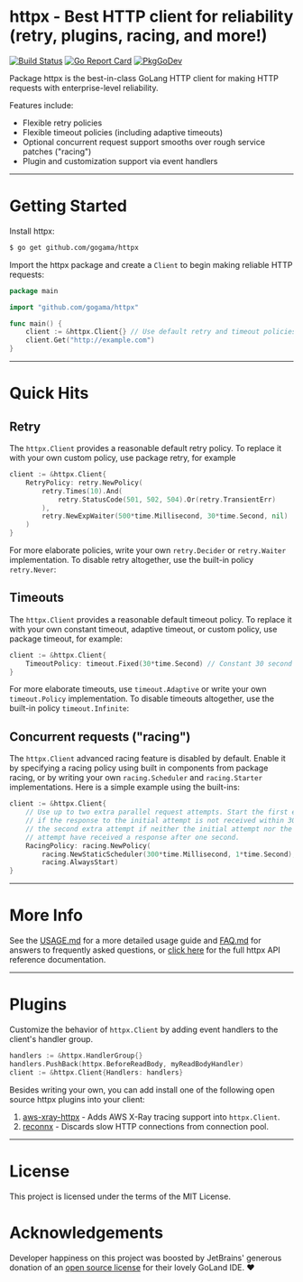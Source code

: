 httpx - Best HTTP client for reliability (retry, plugins, racing, and more!) 
============================================================================

[![Build Status](https://travis-ci.org/gogama/httpx.svg)](https://travis-ci.com/gogama/httpx) [![Go Report Card](https://goreportcard.com/badge/github.com/gogama/httpx)](https://goreportcard.com/report/github.com/gogama/httpx) [![PkgGoDev](https://pkg.go.dev/badge/github.com/gogama/httpx)](https://pkg.go.dev/github.com/gogama/httpx)

Package httpx is the best-in-class GoLang HTTP client for making HTTP
requests with enterprise-level reliability.

Features include:

- Flexible retry policies
- Flexible timeout policies (including adaptive timeouts)
- Optional concurrent request support smooths over rough service patches ("racing")
- Plugin and customization support via event handlers

----

Getting Started
===============

Install httpx:

```sh
$ go get github.com/gogama/httpx
```

Import the httpx package and create a `Client` to begin making reliable
HTTP requests:

```go
package main

import "github.com/gogama/httpx"

func main() {
	client := &httpx.Client{} // Use default retry and timeout policies
	client.Get("http://example.com")
}
```

---

Quick Hits
==========

## Retry

The `httpx.Client` provides a reasonable default retry policy. To replace it
with your own custom policy, use package retry, for example

```go
client := &httpx.Client{
	RetryPolicy: retry.NewPolicy(
		retry.Times(10).And(
			retry.StatusCode(501, 502, 504).Or(retry.TransientErr)
        ),
        retry.NewExpWaiter(500*time.Millisecond, 30*time.Second, nil)
    )
}
```

For more elaborate policies, write your own `retry.Decider` or `retry.Waiter`
implementation. To disable retry altogether, use the built-in policy `retry.Never`:

## Timeouts

The `httpx.Client` provides a reasonable default timeout policy. To replace it
with your own constant timeout, adaptive timeout, or custom policy, use package
timeout, for example:

```go
client := &httpx.Client{
	TimeoutPolicy: timeout.Fixed(30*time.Second) // Constant 30 second timeout
}
```

For more elaborate timeouts, use `timeout.Adaptive` or write your own
`timeout.Policy` implementation. To disable timeouts altogether, use the built-in
policy `timeout.Infinite`:

## Concurrent requests ("racing")

The `httpx.Client` advanced racing feature is disabled by default. Enable it by
specifying a racing policy using built in components from package racing, or by
writing your own `racing.Scheduler` and `racing.Starter` implementations. Here
is a simple example using the built-ins:

```go
client := &httpx.Client{
	// Use up to two extra parallel request attempts. Start the first extra attempt
	// if the response to the initial attempt is not received within 300ms. Start
	// the second extra attempt if neither the initial attempt nor the first extra
	// attempt have received a response after one second. 
	RacingPolicy: racing.NewPolicy( 
		racing.NewStaticScheduler(300*time.Millisecond, 1*time.Second),
		racing.AlwaysStart)
}
```

---

More Info
=========

See the [USAGE.md](USAGE.md) for a more detailed usage guide and
[FAQ.md](FAQ.md) for answers to frequently asked questions, or
[click here](https://pkg.go.dev/github.com/gogama/httpx) for the full
httpx API reference documentation.

---

Plugins
=======

Customize the behavior of `httpx.Client` by adding event handlers to the
client's handler group.

```go
handlers := &httpx.HandlerGroup{}
handlers.PushBack(httpx.BeforeReadBody, myReadBodyHandler)
client := &httpx.Client{Handlers: handlers}
```

Besides writing your own, you can add install one of the following open source
httpx plugins into your client:

1. [aws-xray-httpx](https://github.com/gogama/aws-xray-httpx) - Adds AWS X-Ray
   tracing support into `httpx.Client`.
2. [reconnx](https://github.com/gogama/reconnx) - Discards slow HTTP connections
   from connection pool.

---

License
=======

This project is licensed under the terms of the MIT License.

Acknowledgements
================

Developer happiness on this project was boosted by JetBrains' generous donation
of an [open source license](https://www.jetbrains.com/opensource/) for their
lovely GoLand IDE. ❤
